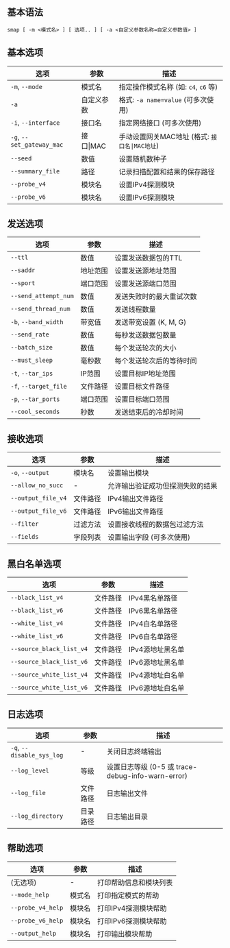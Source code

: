 ## 基本语法

```shell
smap [ -m <模式名> ] [ 选项.. ] [ -a <自定义参数名称=自定义参数值> ]
```

## 基本选项

| 选项                      | 参数       | 描述                                          |
| ------------------------- | ---------- | --------------------------------------------- |
| `-m`, `--mode`            | 模式名     | 指定操作模式名称 (如: `c4`, `c6` 等)          |
| `-a`                      | 自定义参数 | 格式: `-a name=value` (可多次使用)            |
| `-i`, `--interface`       | 接口名     | 指定网络接口 (可多次使用)                     |
| `-g`, `--set_gateway_mac` | 接口\|MAC  | 手动设置网关MAC地址 (格式: `接口名\|MAC地址`) |
| `--seed`                  | 数值       | 设置随机数种子                                |
| `--summary_file`          | 路径       | 记录扫描配置和结果的保存路径                  |
| `--probe_v4`              | 模块名     | 设置IPv4探测模块                              |
| `--probe_v6`              | 模块名     | 设置IPv6探测模块                              |

## 发送选项

| 选项                  | 参数     | 描述                     |
| --------------------- | -------- | ------------------------ |
| `--ttl`               | 数值     | 设置发送数据包的TTL      |
| `--saddr`             | 地址范围 | 设置发送源地址范围       |
| `--sport`             | 端口范围 | 设置发送源端口范围       |
| `--send_attempt_num`  | 数值     | 发送失败时的最大重试次数 |
| `--send_thread_num`   | 数值     | 发送线程数量             |
| `-b`, `--band_width`  | 带宽值   | 发送带宽设置 (K, M, G)   |
| `--send_rate`         | 数值     | 每秒发送数据包数量       |
| `--batch_size`        | 数值     | 每个发送轮次的大小       |
| `--must_sleep`        | 毫秒数   | 每个发送轮次后的等待时间 |
| `-t`, `--tar_ips`     | IP范围   | 设置目标IP地址范围       |
| `-f`, `--target_file` | 文件路径 | 设置目标文件路径         |
| `-p`, `--tar_ports`   | 端口范围 | 设置目标端口范围         |
| `--cool_seconds`      | 秒数     | 发送结束后的冷却时间     |

## 接收选项

| 选项               | 参数     | 描述                             |
| ------------------ | -------- | -------------------------------- |
| `-o`, `--output`   | 模块名   | 设置输出模块                     |
| `--allow_no_succ`  | -        | 允许输出验证成功但探测失败的结果 |
| `--output_file_v4` | 文件路径 | IPv4输出文件路径                 |
| `--output_file_v6` | 文件路径 | IPv6输出文件路径                 |
| `--filter`         | 过滤方法 | 设置接收线程的数据包过滤方法     |
| `--fields`         | 字段列表 | 设置输出字段 (可多次使用)        |

## 黑白名单选项

| 选项                     | 参数     | 描述             |
| ------------------------ | -------- | ---------------- |
| `--black_list_v4`        | 文件路径 | IPv4黑名单路径   |
| `--black_list_v6`        | 文件路径 | IPv6黑名单路径   |
| `--white_list_v4`        | 文件路径 | IPv4白名单路径   |
| `--white_list_v6`        | 文件路径 | IPv6白名单路径   |
| `--source_black_list_v4` | 文件路径 | IPv4源地址黑名单 |
| `--source_black_list_v6` | 文件路径 | IPv6源地址黑名单 |
| `--source_white_list_v4` | 文件路径 | IPv4源地址白名单 |
| `--source_white_list_v6` | 文件路径 | IPv6源地址白名单 |

## 日志选项

| 选项                      | 参数     | 描述                                              |
| ------------------------- | -------- | ------------------------------------------------- |
| `-q`, `--disable_sys_log` | -        | 关闭日志终端输出                                  |
| `--log_level`             | 等级     | 设置日志等级 (0-5 或 trace-debug-info-warn-error) |
| `--log_file`              | 文件路径 | 日志输出文件                                      |
| `--log_directory`         | 目录路径 | 日志输出目录                                      |

## 帮助选项

| 选项              | 参数   | 描述                   |
| ----------------- | ------ | ---------------------- |
| (无选项)          | -      | 打印帮助信息和模块列表 |
| `--mode_help`     | 模式名 | 打印指定模式的帮助     |
| `--probe_v4_help` | 模块名 | 打印IPv4探测模块帮助   |
| `--probe_v6_help` | 模块名 | 打印IPv6探测模块帮助   |
| `--output_help`   | 模块名 | 打印输出模块帮助       |
